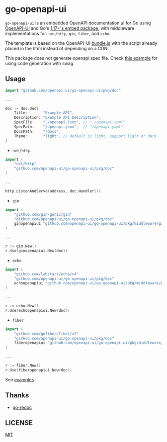 # go-openapi-ui

`go-openapi-ui` is an embedded OpenAPI documentation ui for Go using [OpenAPI-UI](https://github.com/rookie-luochao/openapi-ui) and Go's [1.17+'s embed package](https://golang.org/pkg/embed/), with middleware implementations for: `net/http`, `gin`, `fiber`, and `echo`.

The template is based on the OpenAPI-UI [bundle.js](https://github.com/rookie-luochao/openapi-ui/blob/master/lib/openapi-ui.umd.js) with the script already placed in the html instead of depending on a CDN.

This package does not generate openapi spec file. Check [this example](https://github.com/swaggo/swag/tree/master/example) for using code generation with swag.

## Usage

```go
import "github.com/openapi-ui/go-openapi-ui/pkg/doc"

...

doc := doc.Doc{
    Title:       "Example API",
    Description: "Example API Description",
    SpecFile:    "./openapi.json", // "./openapi.yaml"
    SpecPath:    "/openapi.json",  // "/openapi.yaml"
    DocsPath:    "/docs",
    Theme:       "light", // default is light, support light or dark
}
```

- `net/http`

```go
import (
	"net/http"
	"github.com/openapi-ui/go-openapi-ui/pkg/doc"
)

...

http.ListenAndServe(address, doc.Handler())
```

- `gin`

```go
import (
	"github.com/gin-gonic/gin"
	"github.com/openapi-ui/go-openapi-ui/pkg/doc"
	ginopenapiui "github.com/openapi-ui/go-openapi-ui/pkg/middleware/gin"
)

...

r := gin.New()
r.Use(ginopenapiui.New(doc))
```

- `echo`

```go
import (
	"github.com/labstack/echo/v4"
	"github.com/openapi-ui/go-openapi-ui/pkg/doc"
	echoopenapiui "github.com/openapi-ui/go-openapi-ui/pkg/middleware/echo"
)

...

r := echo.New()
r.Use(echoopenapiui.New(doc))
```

- `fiber`

```go
import (
	"github.com/gofiber/fiber/v2"
	"github.com/openapi-ui/go-openapi-ui/pkg/doc"
	fiberopenapiui "github.com/openapi-ui/go-openapi-ui/pkg/middleware/fiber"
)

...

r := fiber.New()
r.Use(fiberopenapiui.New(doc))
```

See [examples](/_examples)

## Thanks

- [go-redoc](https://github.com/mvrilo/go-redoc)

## LICENSE

[MIT](LICENSE)
